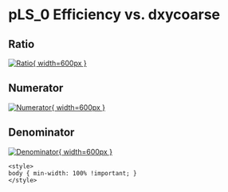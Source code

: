 # pLS_0 Efficiency vs. dxycoarse

## Ratio

[![Ratio](../mtv/var/pLS_0_eff_dxycoarse.png){ width=600px }](../mtv/var/pLS_0_eff_dxycoarse.pdf)

## Numerator

[![Numerator](../mtv/num/pLS_0_eff_dxycoarse_num.png){ width=600px }](../mtv/num/pLS_0_eff_dxycoarse_num.pdf)

## Denominator

[![Denominator](../mtv/den/pLS_0_eff_dxycoarse_den.png){ width=600px }](../mtv/den/pLS_0_eff_dxycoarse_den.pdf)


``` {=html}
<style>
body { min-width: 100% !important; }
</style>
```
